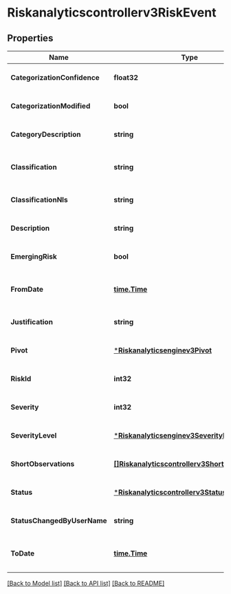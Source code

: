 # Riskanalyticscontrollerv3RiskEvent

## Properties
Name | Type | Description | Notes
------------ | ------------- | ------------- | -------------
**CategorizationConfidence** | **float32** |  | [optional] [default to null]
**CategorizationModified** | **bool** |  | [optional] [default to null]
**CategoryDescription** | **string** | Category description of the risk. | [optional] [default to null]
**Classification** | **string** | Classification of the risk // key of the classification. | [optional] [default to null]
**ClassificationNls** | **string** | Classification nls // key of nls. | [optional] [default to null]
**Description** | **string** | Description of the risk. | [optional] [default to null]
**EmergingRisk** | **bool** | Flag for emerging risks. | [optional] [default to null]
**FromDate** | [**time.Time**](time.Time.md) | Opened date in format YYYY-MM-DDTHH:mm:ssZ. | [optional] [default to null]
**Justification** | **string** | Justification. | [optional] [default to null]
**Pivot** | [***Riskanalyticsenginev3Pivot**](riskanalyticsenginev3Pivot.md) |  | [optional] [default to null]
**RiskId** | **int32** | Risk id. | [optional] [default to null]
**Severity** | **int32** | Severity of the risk. | [optional] [default to null]
**SeverityLevel** | [***Riskanalyticsenginev3SeverityLevel**](riskanalyticsenginev3SeverityLevel.md) |  | [optional] [default to null]
**ShortObservations** | [**[]Riskanalyticscontrollerv3ShortObservation**](riskanalyticscontrollerv3ShortObservation.md) | Observations of the risk. | [optional] [default to null]
**Status** | [***Riskanalyticscontrollerv3Status**](riskanalyticscontrollerv3Status.md) |  | [optional] [default to null]
**StatusChangedByUserName** | **string** | Status changed by the user name. | [optional] [default to null]
**ToDate** | [**time.Time**](time.Time.md) | Last updated date in format YYYY-MM-DDTHH:mm:ssZ. | [optional] [default to null]

[[Back to Model list]](../README.md#documentation-for-models) [[Back to API list]](../README.md#documentation-for-api-endpoints) [[Back to README]](../README.md)

